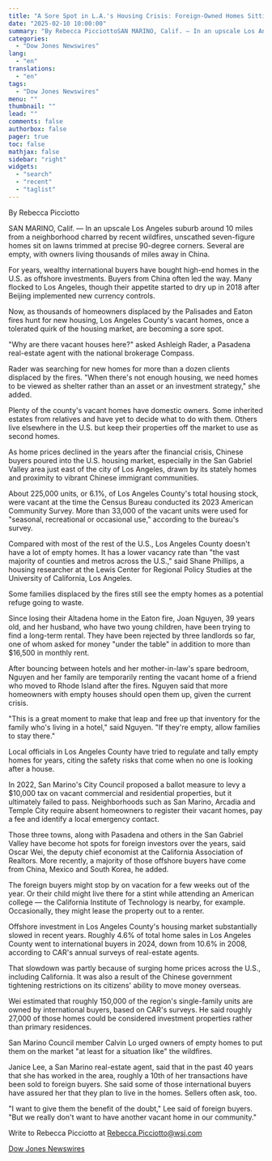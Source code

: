 ```yaml
---
title: "A Sore Spot in L.A.'s Housing Crisis: Foreign-Owned Homes Sitting Empty — WSJ"
date: "2025-02-10 10:00:00"
summary: "By Rebecca PicciottoSAN MARINO, Calif. — In an upscale Los Angeles suburb around 10 miles from a neighborhood charred by recent wildfires, unscathed seven-figure homes sit on lawns trimmed at precise 90-degree corners. Several are empty, with owners living thousands of miles away in China.For years, wealthy international buyers have..."
categories:
  - "Dow Jones Newswires"
lang:
  - "en"
translations:
  - "en"
tags:
  - "Dow Jones Newswires"
menu: ""
thumbnail: ""
lead: ""
comments: false
authorbox: false
pager: true
toc: false
mathjax: false
sidebar: "right"
widgets:
  - "search"
  - "recent"
  - "taglist"
---
```


By Rebecca Picciotto

SAN MARINO, Calif. — In an upscale Los Angeles suburb around 10 miles from a neighborhood charred by recent wildfires, unscathed seven-figure homes sit on lawns trimmed at precise 90-degree corners. Several are empty, with owners living thousands of miles away in China.

For years, wealthy international buyers have bought high-end homes in the U.S. as offshore investments. Buyers from China often led the way. Many flocked to Los Angeles, though their appetite started to dry up in 2018 after Beijing implemented new currency controls.

Now, as thousands of homeowners displaced by the Palisades and Eaton fires hunt for new housing, Los Angeles County's vacant homes, once a tolerated quirk of the housing market, are becoming a sore spot.

"Why are there vacant houses here?" asked Ashleigh Rader, a Pasadena real-estate agent with the national brokerage Compass.

Rader was searching for new homes for more than a dozen clients displaced by the fires. "When there's not enough housing, we need homes to be viewed as shelter rather than an asset or an investment strategy," she added.

Plenty of the county's vacant homes have domestic owners. Some inherited estates from relatives and have yet to decide what to do with them. Others live elsewhere in the U.S. but keep their properties off the market to use as second homes.

As home prices declined in the years after the financial crisis, Chinese buyers poured into the U.S. housing market, especially in the San Gabriel Valley area just east of the city of Los Angeles, drawn by its stately homes and proximity to vibrant Chinese immigrant communities.

About 225,000 units, or 6.1%, of Los Angeles County's total housing stock, were vacant at the time the Census Bureau conducted its 2023 American Community Survey. More than 33,000 of the vacant units were used for "seasonal, recreational or occasional use," according to the bureau's survey.

Compared with most of the rest of the U.S., Los Angeles County doesn't have a lot of empty homes. It has a lower vacancy rate than "the vast majority of counties and metros across the U.S.," said Shane Phillips, a housing researcher at the Lewis Center for Regional Policy Studies at the University of California, Los Angeles.

Some families displaced by the fires still see the empty homes as a potential refuge going to waste.

Since losing their Altadena home in the Eaton fire, Joan Nguyen, 39 years old, and her husband, who have two young children, have been trying to find a long-term rental. They have been rejected by three landlords so far, one of whom asked for money "under the table" in addition to more than $16,500 in monthly rent.

After bouncing between hotels and her mother-in-law's spare bedroom, Nguyen and her family are temporarily renting the vacant home of a friend who moved to Rhode Island after the fires. Nguyen said that more homeowners with empty houses should open them up, given the current crisis.

"This is a great moment to make that leap and free up that inventory for the family who's living in a hotel," said Nguyen. "If they're empty, allow families to stay there."

Local officials in Los Angeles County have tried to regulate and tally empty homes for years, citing the safety risks that come when no one is looking after a house.

In 2022, San Marino's City Council proposed a ballot measure to levy a $10,000 tax on vacant commercial and residential properties, but it ultimately failed to pass. Neighborhoods such as San Marino, Arcadia and Temple City require absent homeowners to register their vacant homes, pay a fee and identify a local emergency contact.

Those three towns, along with Pasadena and others in the San Gabriel Valley have become hot spots for foreign investors over the years, said Oscar Wei, the deputy chief economist at the California Association of Realtors. More recently, a majority of those offshore buyers have come from China, Mexico and South Korea, he added.

The foreign buyers might stop by on vacation for a few weeks out of the year. Or their child might live there for a stint while attending an American college — the California Institute of Technology is nearby, for example. Occasionally, they might lease the property out to a renter.

Offshore investment in Los Angeles County's housing market substantially slowed in recent years. Roughly 4.6% of total home sales in Los Angeles County went to international buyers in 2024, down from 10.6% in 2008, according to CAR's annual surveys of real-estate agents.

That slowdown was partly because of surging home prices across the U.S., including California. It was also a result of the Chinese government tightening restrictions on its citizens' ability to move money overseas.

Wei estimated that roughly 150,000 of the region's single-family units are owned by international buyers, based on CAR's surveys. He said roughly 27,000 of those homes could be considered investment properties rather than primary residences.

San Marino Council member Calvin Lo urged owners of empty homes to put them on the market "at least for a situation like" the wildfires.

Janice Lee, a San Marino real-estate agent, said that in the past 40 years that she has worked in the area, roughly a 10th of her transactions have been sold to foreign buyers. She said some of those international buyers have assured her that they plan to live in the homes. Sellers often ask, too.

"I want to give them the benefit of the doubt," Lee said of foreign buyers. "But we really don't want to have another vacant home in our community."

Write to Rebecca Picciotto at Rebecca.Picciotto@wsj.com

[Dow Jones Newswires](https://www.tradingview.com/news/DJN_DN20250209001197:0/)
